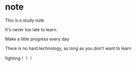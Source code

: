 # note

This is a study note

It's never too late to learn.

Make a little progress every day

There is no hard technology, as long as you don't want to learn

fighting！！！
